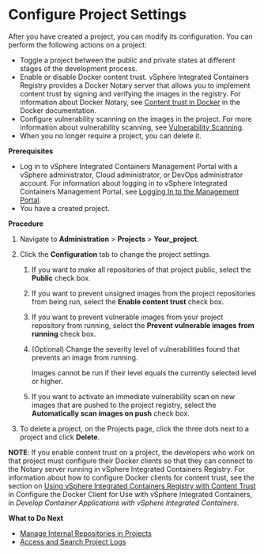 # Configure Project Settings #

After you have created a project, you can modify its configuration. You can perform the following actions on a project: 

- Toggle a project between the public and private states at different stages of the development process.
- Enable or disable Docker content trust. vSphere Integrated Containers Registry provides a Docker Notary server that allows you to implement content trust by signing and verifying the images in the registry. For information about Docker Notary, see [Content trust in Docker](https://docs.docker.com/engine/security/trust/content_trust/) in the Docker documentation.
- Configure vulnerability scanning on the images in the project. For more information about vulnerability scanning, see  [Vulnerability Scanning](vulnerability_scanning.md).
- When you no longer require a project, you can delete it.

**Prerequisites**

- Log in to vSphere Integrated Containers Management Portal with a vSphere administrator, Cloud administrator, or DevOps administrator account. For information about logging in to vSphere Integrated Containers Management Portal, see [Logging In to the Management Portal](logging_in_mp.md).
- You have a created project.

**Procedure**

1. Navigate to **Administration** > **Projects** > **Your_project**.
4. Click the **Configuration** tab to change the project settings.
	1. If you want to make all repositories of that project public, select the **Public** check box.
	2. If you want to prevent unsigned images from the project repositories from being run, select the **Enable content trust** check box.
	3. If you want to prevent vulnerable images from your project repository from running, select the **Prevent vulnerable images from running** check box.
	4. (Optional) Change the severity level of vulnerabilities found that prevents an image from running.
	
		Images cannot be run if their level equals the currently selected level or higher.
	5. If you want to activate an immediate vulnerability scan on new images that are pushed to the project registry, select the **Automatically scan images on push** check box.

5.  To delete a project, on the Projects page, click the three dots next to a project and click **Delete**.

**NOTE**: If you enable content trust on a project, the developers who work on that project must configure their Docker clients so that they can connect to the Notary server running in vSphere Integrated Containers Registry. For information about how to configure Docker clients for content trust, see the section on [Using vSphere Integrated Containers Registry with Content Trust](../vic_app_dev/configure_docker_client.md#notary) in Configure the Docker Client for Use with vSphere Integrated Containers, in *Develop Container Applications with vSphere Integrated Containers*.

**What to Do Next**

- [Manage Internal Repositories in Projects](manage_repository_registry.md)
- [Access and Search Project Logs](access_project_logs.md)
  


